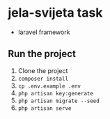 # jela-svijeta task

-   laravel framework

## Run the project
1. Clone the project
2. `composer install`
3. `cp .env.example .env`
4. `php artisan key:generate`
5. `php artisan migrate --seed`
6. `php artisan serve`
